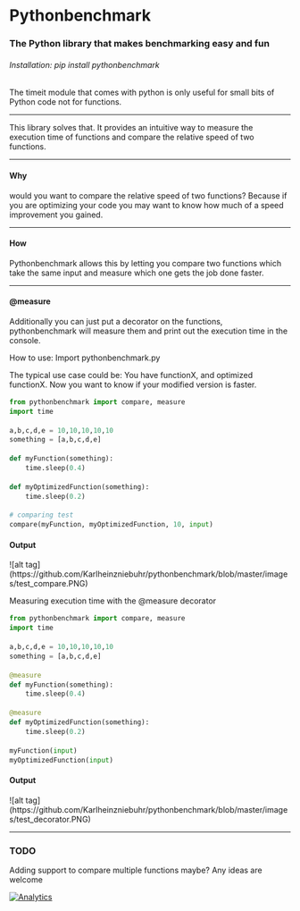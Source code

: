 # Pythonbenchmark

<h3>The Python library that makes benchmarking easy and fun</h3>
<h6>Installation: pip install pythonbenchmark</h6>
The timeit module that comes with python is only useful for small bits of Python code not for functions.
<hr>
This library solves that. It provides an intuitive way to measure the execution time of functions and compare the relative speed of two functions.
<hr>
<h4>Why</h4> would you want to compare the relative speed of two functions? 
Because if you are optimizing your code you may want to know how much of a speed improvement you gained. 
<hr>
<h4>How</h4>
Pythonbenchmark allows this by letting you compare two functions which take the same input and measure which one gets the job done faster.
<hr>
<h4>@measure</h4>
Additionally you can just put a decorator on the functions, pythonbenchmark will measure them and print out the execution time in the console.

How to use:
Import pythonbenchmark.py

The typical use case could be: You have functionX, and optimized functionX. Now you want to know if your modified version is faster.

```python
from pythonbenchmark import compare, measure
import time

a,b,c,d,e = 10,10,10,10,10
something = [a,b,c,d,e]

def myFunction(something):
	time.sleep(0.4)

def myOptimizedFunction(something):
	time.sleep(0.2)

# comparing test
compare(myFunction, myOptimizedFunction, 10, input)
```

<h4>Output</h4>
![alt tag](https://github.com/Karlheinzniebuhr/pythonbenchmark/blob/master/images/test_compare.PNG)


Measuring execution time with the @measure decorator
```python
from pythonbenchmark import compare, measure
import time

a,b,c,d,e = 10,10,10,10,10
something = [a,b,c,d,e]

@measure
def myFunction(something):
	time.sleep(0.4)

@measure
def myOptimizedFunction(something):
	time.sleep(0.2)

myFunction(input)
myOptimizedFunction(input)

```
<h4>Output</h4>
![alt tag](https://github.com/Karlheinzniebuhr/pythonbenchmark/blob/master/images/test_decorator.PNG)

<hr>
<h3>TODO</h3>
Adding support to compare multiple functions maybe? 
Any ideas are welcome

[![Analytics](https://ga-beacon.appspot.com/UA-37427094-2/Karlheinzniebuhr/pythonbenchmark/)](https://github.com/igrigorik/ga-beacon)
